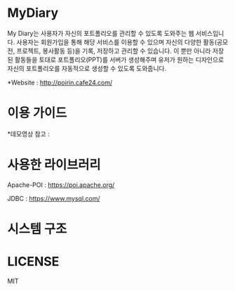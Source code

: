 
# MyDiary

My Diary는 사용자가 자신의 포트폴리오를 관리할 수 있도록 도와주는 웹 서비스입니다. 사용자는 회원가입을 통해 해당 서비스를 이용할 수 있으며 자신의 다양한 활동(공모전, 프로젝트, 봉사활동 등)을 기록, 저장하고 관리할 수 있습니다. 이 뿐만 아니라 저장된 활동들을 토대로 포트폴리오(PPT)를 서버가 생성해주며 유저가 원하는 디자인으로 자신의 포트폴리오를 자동적으로 생성할 수 있도록 도와줍니다.

*Website : http://poirin.cafe24.com/


# 이용 가이드

*데모영상 참고 : 

# 사용한 라이브러리

Apache-POI : https://poi.apache.org/<br>

JDBC : https://www.mysql.com/

# 시스템 구조


# LICENSE
MIT

